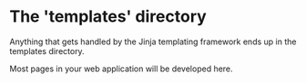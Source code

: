 # The 'templates' directory

Anything that gets handled by the Jinja templating framework ends up in the
templates directory.

Most pages in your web application will be developed here.
